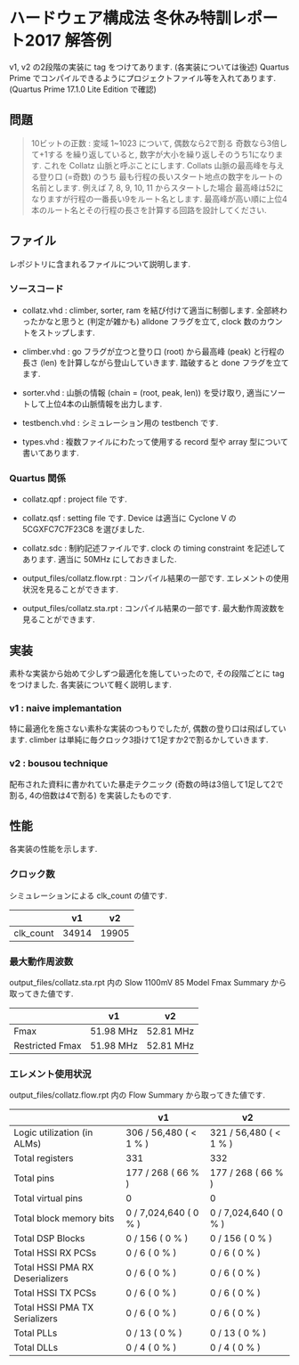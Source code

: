 # ハードウェア構成法 冬休み特訓レポート2017 解答例

v1, v2 の2段階の実装に tag をつけてあります.
(各実装については後述)
Quartus Prime でコンパイルできるようにプロジェクトファイル等を入れてあります.
(Quartus Prime 17.1.0 Lite Edition で確認)

## 問題
> 10ビットの正数 : 変域 1~1023 について,
> 偶数なら2で割る
> 奇数なら3倍して+1する
> を繰り返していると, 数字が大小を繰り返しそのうち1になります.
> これを Collatz 山脈と呼ぶことにします.
> Collats 山脈の最高峰を与える登り口 (=奇数) のうち
> 最も行程の長いスタート地点の数字をルートの名前とします.
> 例えば 7, 8, 9, 10, 11 からスタートした場合
> 最高峰は52になりますが行程の一番長い9をルート名とします.
> 最高峰が高い順に上位4本のルート名とその行程の長さを計算する回路を設計してください.

## ファイル
レポジトリに含まれるファイルについて説明します.

### ソースコード
- collatz.vhd :
    climber, sorter, ram を結び付けて適当に制御します.
    全部終わったかなと思うと (判定が雑かも) alldone フラグを立て,
    clock 数のカウントをストップします.

- climber.vhd :
    go フラグが立つと登り口 (root) から最高峰 (peak) と行程の長さ (len) を計算しながら登山していきます.
    踏破すると done フラグを立てます.

- sorter.vhd :
    山脈の情報 (chain = (root, peak, len)) を受け取り, 適当にソートして上位4本の山脈情報を出力します.

- testbench.vhd :
    シミュレーション用の testbench です.

- types.vhd :
    複数ファイルにわたって使用する record 型や array 型について書いてあります.

### Quartus 関係
- collatz.qpf :
    project file です.

- collatz.qsf :
    setting file です.
    Device は適当に Cyclone V の 5CGXFC7C7F23C8 を選びました.

- collatz.sdc :
    制約記述ファイルです.
    clock の timing constraint を記述してあります.
    適当に 50MHz にしておきました.

- output_files/collatz.flow.rpt :
    コンパイル結果の一部です.
    エレメントの使用状況を見ることができます.

- output_files/collatz.sta.rpt :
    コンパイル結果の一部です.
    最大動作周波数を見ることができます.

## 実装
素朴な実装から始めて少しずつ最適化を施していったので,
その段階ごとに tag をつけました.
各実装について軽く説明します.

### v1 : naive implemantation
特に最適化を施さない素朴な実装のつもりでしたが,
偶数の登り口は飛ばしています.
climber は単純に毎クロック3掛けて1足すか2で割るかしていきます.

### v2 : bousou technique
配布された資料に書かれていた暴走テクニック
(奇数の時は3倍して1足して2で割る, 4の倍数は4で割る)
を実装したものです.

## 性能
各実装の性能を示します.

### クロック数
シミュレーションによる clk_count の値です.

|           | v1    | v2    |
| --------- | ----- | ----- |
| clk_count | 34914 | 19905 |


### 最大動作周波数
output_files/collatz.sta.rpt 内の Slow 1100mV 85 Model Fmax Summary から取ってきた値です.

|                 | v1        | v2        |
| --------------- | --------- | --------- |
| Fmax            | 51.98 MHz | 52.81 MHz |
| Restricted Fmax | 51.98 MHz | 52.81 MHz |

### エレメント使用状況
output_files/collatz.flow.rpt 内の Flow Summary から取ってきた値です.

|                                 | v1                     | v2                     |
| ------------------------------- | ---------------------- | ---------------------- |
| Logic utilization (in ALMs)     | 306 / 56,480 ( < 1 % ) | 321 / 56,480 ( < 1 % ) |
| Total registers                 | 331                    | 332                    |
| Total pins                      | 177 / 268 ( 66 % )     | 177 / 268 ( 66 % )     |
| Total virtual pins              | 0                      | 0                      |
| Total block memory bits         | 0 / 7,024,640 ( 0 % )  | 0 / 7,024,640 ( 0 % )  |
| Total DSP Blocks                | 0 / 156 ( 0 % )        | 0 / 156 ( 0 % )        |
| Total HSSI RX PCSs              | 0 / 6 ( 0 % )          | 0 / 6 ( 0 % )          |
| Total HSSI PMA RX Deserializers | 0 / 6 ( 0 % )          | 0 / 6 ( 0 % )          |
| Total HSSI TX PCSs              | 0 / 6 ( 0 % )          | 0 / 6 ( 0 % )          |
| Total HSSI PMA TX Serializers   | 0 / 6 ( 0 % )          | 0 / 6 ( 0 % )          |
| Total PLLs                      | 0 / 13 ( 0 % )         | 0 / 13 ( 0 % )         |
| Total DLLs                      | 0 / 4 ( 0 % )          | 0 / 4 ( 0 % )          |
